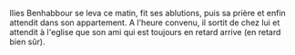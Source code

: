 Ilies Benhabbour se leva ce matin, fit ses ablutions, puis sa prière et enfin attendit
dans son appartement. A l'heure convenu, il sortit de chez lui
et attendit à l'eglise que son ami qui est toujours en retard arrive 
(en retard bien sûr).
